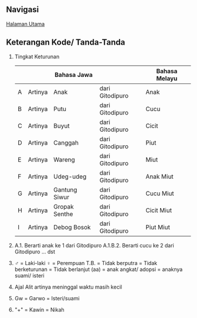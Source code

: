 ## Navigasi

[Halaman Utama][up]

## Keterangan Kode/ Tanda-Tanda

1.	Tingkat Keturunan
	
	|     |         | Bahasa Jawa   |                 | Bahasa Melayu |
	| --- | ------- | ------------- | --------------- | ------------- |
	|  A  | Artinya | Anak          | dari Gitodipuro | Anak          |
	|  B  | Artinya | Putu          | dari Gitodipuro | Cucu          |
	|  C  | Artinya | Buyut         | dari Gitodipuro | Cicit         |
	|  D  | Artinya | Canggah       | dari Gitodipuro | Piut          |
	|  E  | Artinya | Wareng        | dari Gitodipuro | Miut          |
	|  F  | Artinya | Udeg-udeg     | dari Gitodipuro | Anak Miut     |
	|  G  | Artinya | Gantung Siwur | dari Gitodipuro | Cucu Miut     |
	|  H  | Artinya | Gropak Senthe | dari Gitodipuro | Cicit Miut    |
	|  I  | Artinya | Debog Bosok   | dari Gitodipuro | Piut Miut     |

2.	A.1. Berarti anak ke 1 dari Gitodipuro
	A.1.B.2. Berarti cucu ke 2 dari Gitodipuro ... dst

3.	♂ = Laki-laki
	♀ = Perempuan
	T.B. = Tidak berputra = Tidak berketurunan = Tidak berlanjut
	(aa) = anak angkat/ adopsi = anaknya suami/ isteri

4.	Ajal Alit artinya meninggal waktu masih kecil

5.	Gw = Garwo = Isteri/suami

6.	"+" = Kawin = Nikah

[up]: https://github.com/epsi-rns/gitodipuro/blob/master/README.md
